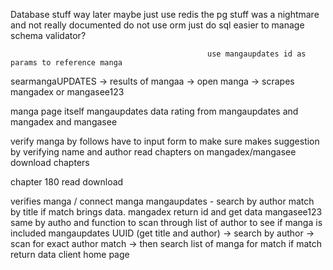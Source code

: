 Database stuff way later
maybe just use redis the pg stuff was a nightmare and not really documented
do not use orm just do sql easier to manage
schema validator?

                                                use mangaupdates id as params to reference manga

searmangaUPDATES -> results of mangaa -> open manga -> scrapes mangadex or mangasee123

manga page itself
mangaupdates data
rating from mangaupdates and mangadex and mangasee

verify manga by follows have to input form to make sure
makes suggestion by verifying name and author
read chapters on mangadex/mangasee
download chapters

chapter 180 read download

verifies manga / connect manga
mangaupdates - search by author match by title if match brings data. mangadex return id and get data
mangasee123 same by autho and function to scan through list of author to see if manga is included
mangaupdates UUID (get title and author) -> search by author -> scan for exact author match -> then search list of manga for match if match return data
client home page
